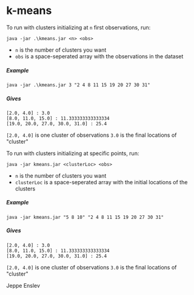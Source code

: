 # k-means

To run with clusters initializing at `n` first observations, run:
```
java -jar .\kmeans.jar <n> <obs>
```
* `n` is the number of clusters you want
* `obs` is a space-seperated array with the observations in the dataset
##### Example
``` 
java -jar .\kmeans.jar 3 "2 4 8 11 15 19 20 27 30 31"
```
##### Gives
```
[2.0, 4.0] : 3.0
[8.0, 11.0, 15.0] : 11.333333333333334
[19.0, 20.0, 27.0, 30.0, 31.0] : 25.4
```
```[2.0, 4.0]``` is one cluster of observations
```3.0``` is the final locations of "cluster"


To run with clusters initializing at specific points, run:
```
java -jar kmeans.jar <clusterLoc> <obs>
```
* `n` is the number of clusters you want
* `clusterLoc` is a space-seperated array with the initial locations of the clusters
##### Example
``` 
java -jar kmeans.jar "5 8 10" "2 4 8 11 15 19 20 27 30 31"
```
##### Gives
```
[2.0, 4.0] : 3.0
[8.0, 11.0, 15.0] : 11.333333333333334
[19.0, 20.0, 27.0, 30.0, 31.0] : 25.4
```
```[2.0, 4.0]``` is one cluster of observations
```3.0``` is the final locations of "cluster"





Jeppe Enslev